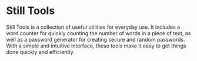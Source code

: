 # Still Tools
 Still Tools is a collection of useful utilities for everyday use. It includes a word counter for quickly counting the number of words in a piece of text, as well as a password generator for creating secure and random passwords. With a simple and intuitive interface, these tools make it easy to get things done quickly and efficiently.
